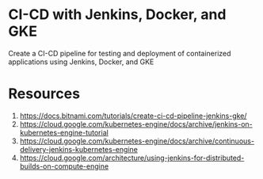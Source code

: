 # CI-CD with Jenkins, Docker, and GKE
Create a CI-CD pipeline for testing and deployment of containerized applications using Jenkins, Docker, and GKE

# Resources
1. https://docs.bitnami.com/tutorials/create-ci-cd-pipeline-jenkins-gke/
2. https://cloud.google.com/kubernetes-engine/docs/archive/jenkins-on-kubernetes-engine-tutorial
3. https://cloud.google.com/kubernetes-engine/docs/archive/continuous-delivery-jenkins-kubernetes-engine
4. https://cloud.google.com/architecture/using-jenkins-for-distributed-builds-on-compute-engine
